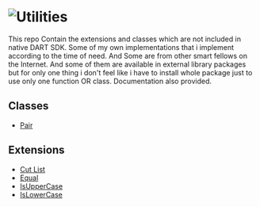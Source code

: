 # ![Utilities](https://drive.google.com/uc?export=view&id=1yG9-l0KFYaAp8t-Pqq0Q3-ThwOLISnC9)

This repo Contain the extensions and classes which are not included in native DART SDK.
Some of my own implementations that i implement according to the time of need. And Some are from other smart fellows on the Internet. And some of them are available in external library packages but for only one thing i don't feel like  i have to install  whole package just to use only one function OR class. Documentation also provided.

## Classes

- [Pair](classes/pair.dart)

## Extensions

- [Cut List](extensions/cut_list.dart)
- [Equal](extensions/equals.dart)
- [IsUpperCase](extensions/is_upper_case.dart)
- [IsLowerCase](extensions/is_lower_case.dart)
